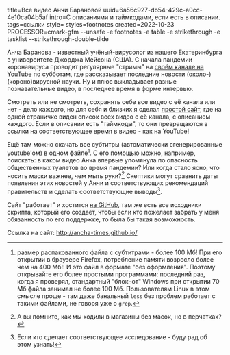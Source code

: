 title=Все видео Анчи Барановой
uuid=6a56c927-db54-429c-a0cc-4e10ca04b5af
intro=С описаниями и таймкодами, если есть в описании.
tags=ссылки
style=
styles=footnotes
created=2022-10-23
PROCESSOR=cmark-gfm --unsafe -e footnotes -e table -e strikethrough -e tasklist --strikethrough-double-tilde

Анча Баранова - известный учёный-вирусолог из нашего Екатеринбурга в университете Джорджа Мейсона (США). С начала пандемии коронавируса проводит регулярные "стримы" на [своём канале на YouTube][2] по субботам, где рассказывает последние новости (около-)(короно)вирусной науки. Ну и плюс выкладывает разные познавательные видео, в последнее время в форме интервью.

Смотреть или не смотреть, сохранять себе все видео с её канала или нет - дело каждого, но для себя и близких я сделал [простой сайт][1], где на одной страничке виден список всех видео с её канала, с описанием каждого. Если в описании есть "таймкоды", то они превращаются в ссылки на соответствующее время в видео - как на YouTube!

[2]: https://www.youtube.com/c/AnchaBaranovaProf
[1]: http://ancha-times.github.io/

Ещё там можно скачать все субтитры (автоматически сгенерированные youtube'ом) в одном файле[^1]. С его помощью можно, например, поискать: в каком видео Анча впервые упомянула по опасность общественных туалетов во время пандемии? Или когда стало ясно, что носить маски важнее, чем мыть руки?[^2] Скептики могут сравнить даты появления этих новостей у Анчи и соответствующих рекомендаций правительств и сделать соответствующие выводы[^3].

[^1]: размер распакованного файла с субтитрами - более 100 Мб! При его открытии в браузере Firefox, потребление памяти возросло более чем на 400 Мб!! И это файл в формате "без оформления". Поэтому открывайте его более простыми программами: последний раз, когда я проверял, стандартный "блокнот" Windows при открытии 70 Мб файла занимал не более 100 Мб. Пользователям Linux в этом смысле проще - там даже банальный `less` без проблем работает с такими файлами, не говоря уже о `grep`.

[^2]: А вы помните, как мы ходили в магазины без масок, но в перчатках?

[^3]: Если кто сделает соответствующее исследование - буду рад об этом узнать!

Сайт "работает" и хостится [на GitHub][src],
там же есть все исходники скрипта, который его создаёт,
чтобы если кто пожелает забрать у меня обязанность по его поддержке, то была бы такая возможность.

Ссылка на сайт: <http://ancha-times.github.io/>

[src]: https://github.com/ancha-times/ancha-times.github.io/

